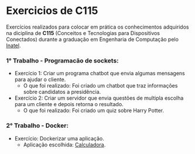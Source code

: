 # Exercicios de C115
Exercícios realizados para colocar em prática os conhecimentos adquiridos na diciplina de **C115** (Conceitos e Tecnologias para Dispositivos Conectados) durante a graduação em Engenharia de Computação pelo [Inatel](https://inatel.br/home/).

### 1° Trabalho - Programacão de sockets:
* Exercício 1: Criar um programa chatbot que envia algumas mensagens para ajudar o cliente. 
  * O que foi realizado: Foi criado um chatbot que traz informações sobre candidatos a presidência.
* Exercício 2: Criar um servidor que envia questões de multipla escolha para um cliente e depois retorna o resultado. 
  * O que foi realizado: Foi criado um quiz sobre Harry Potter.

### 2° Trabalho - Docker:
* Exercício: Dockerizar uma aplicação. 
  * Aplicação escolhida: [Calculadora](https://github.com/Brendhon/calculator-React).
 
